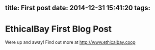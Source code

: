 title: First post
date: 2014-12-31 15:41:20
tags:
---

EthicalBay First Blog Post
==========================

Were up and away! Find out more at http://www.ethicalbay.coop

